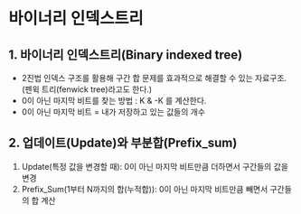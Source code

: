 # 바이너리 인덱스트리
## 1. 바이너리 인덱스트리(Binary indexed tree)
-  2진법 인덱스 구조를 활용해 구간 합 문제를 효과적으로 해결할 수 있는 자료구조.(펜윅 트리(fenwick tree)라고도 한다.)
- 0이 아닌 마지막 비트를 찾는 방법 : K & -K 를 계산한다.
- 0이 아닌 마지막 비트 = 내가 저장하고 있는 값들의 개수
## 2. 업데이트(Update)와 부분합(Prefix_sum)
1. Update(특정 값을 변경할 때): 0이 아닌 마지막 비트만큼 더하면서 구간들의 값을 변경
2. Prefix_Sum(1부터 N까지의 합(누적합)): 0이 아닌 마지막 비트만큼 빼면서 구간들의 합 계산